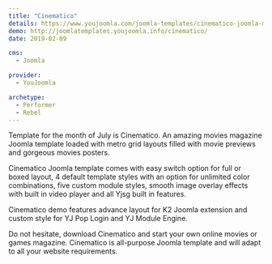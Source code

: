 ```yaml
---
title: "Cinematico"
details: https://www.youjoomla.com/joomla-templates/cinematico-joomla-movies-template.html
demo: http://joomlatemplates.youjoomla.info/cinematico/
date: 2019-02-09

cms: 
  - Joomla

provider:
  - YouJoomla

archetype:
  - Performer
  - Rebel
--- 
```


Template for the month of July is Cinematico. An amazing movies magazine Joomla template loaded with metro grid layouts filled with movie previews and  gorgeous movies posters.  

Cinematico Joomla template comes with easy switch option for full or boxed layout, 4 default template styles with an option for unlimited color combinations, five custom module styles, smooth image overlay effects with built in video player and all Yjsg built in features.

Cinematico demo  features advance layout for K2 Joomla extension and custom style for YJ Pop Login and YJ Module Engine.

Do not hesitate, download Cinematico  and start your own online movies or games magazine. Cinematico  is all-purpose Joomla template and will adapt to all your website requirements.
